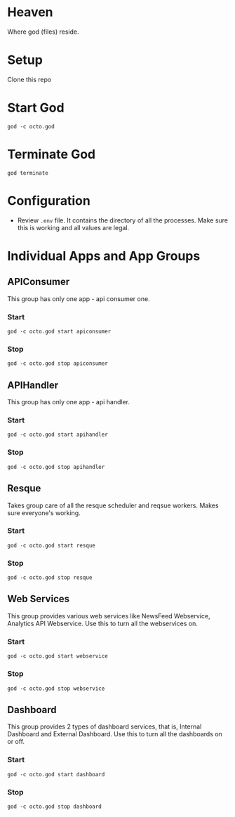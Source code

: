 # Heaven

Where god (files) reside.

# Setup

Clone this repo

# Start God

```
god -c octo.god
```

# Terminate God

```
god terminate
```

# Configuration

- Review `.env` file. It contains the directory of all the processes. Make sure this is working and all values are legal.


# Individual Apps and App Groups

## APIConsumer

This group has only one app - api consumer one.

### Start

```
god -c octo.god start apiconsumer
```

### Stop

```
god -c octo.god stop apiconsumer
```

## APIHandler

This group has only one app - api handler.

### Start

```
god -c octo.god start apihandler
```

### Stop

```
god -c octo.god stop apihandler
```

## Resque

Takes group care of all the resque scheduler and reqsue workers. Makes sure everyone's working.

### Start

```
god -c octo.god start resque
```

### Stop

```
god -c octo.god stop resque
```

## Web Services

This group provides various web services like NewsFeed Webservice, Analytics API Webservice. Use this to turn all the webservices on.

### Start

```
god -c octo.god start webservice
```

### Stop

```
god -c octo.god stop webservice
```

## Dashboard

This group provides 2 types of dashboard services, that is, Internal Dashboard and External Dashboard. Use this to turn all the dashboards on or off.

### Start

```
god -c octo.god start dashboard
```

### Stop

```
god -c octo.god stop dashboard
```
